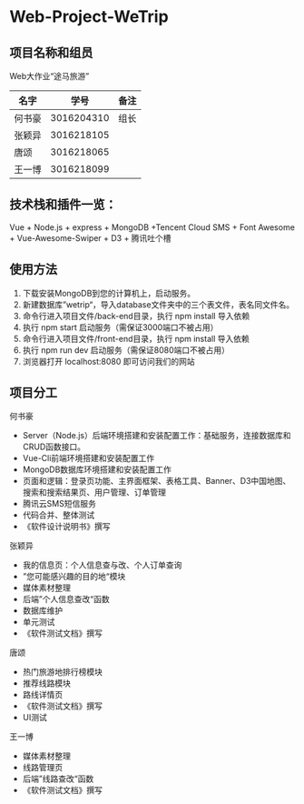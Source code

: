 # Web-Project-WeTrip

## 项目名称和组员
Web大作业“途马旅游”

| 名字        |   学号 | 备注  |
| --------   | -----  | ----  |
| 何书豪  | 3016204310 |   组长    |
| 张颖异  | 3016218105  |      |
| 唐颂 |     3016218065   |    |
| 王一博 |  3016218099      |    |



## 技术栈和插件一览：
Vue + Node.js + express + MongoDB +Tencent Cloud SMS + Font Awesome + Vue-Awesome-Swiper + D3 + 腾讯吐个槽

## 使用方法

1. 下载安装MongoDB到您的计算机上，启动服务。
2. 新建数据库”wetrip“，导入database文件夹中的三个表文件，表名同文件名。
3. 命令行进入项目文件/back-end目录，执行 npm install 导入依赖
4. 执行 npm start 启动服务（需保证3000端口不被占用）
5. 命令行进入项目文件/front-end目录，执行 npm install 导入依赖
6. 执行 npm run dev 启动服务（需保证8080端口不被占用）
7. 浏览器打开 localhost:8080 即可访问我们的网站

## 项目分工

何书豪
 - Server（Node.js）后端环境搭建和安装配置工作：基础服务，连接数据库和CRUD函数接口。
 - Vue-Cli前端环境搭建和安装配置工作
 - MongoDB数据库环境搭建和安装配置工作
 - 页面和逻辑：登录页功能、主界面框架、表格工具、Banner、D3中国地图、 搜索和搜索结果页、用户管理、订单管理
 - 腾讯云SMS短信服务
 - 代码合并、整体测试
 - 《软件设计说明书》撰写
 
 张颖异
- 我的信息页：个人信息查与改、个人订单查询
- ”您可能感兴趣的目的地“模块
- 媒体素材整理
- 后端”个人信息查改“函数
- 数据库维护
- 单元测试
- 《软件测试文档》撰写

唐颂
 - 热门旅游地排行榜模块
 - 推荐线路模块
 - 路线详情页
 - 《软件测试文档》撰写
 - UI测试
 
王一博
- 媒体素材整理
- 线路管理页
- 后端”线路查改“函数
- 《软件测试文档》撰写
